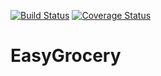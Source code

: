 [![Build Status](https://travis-ci.org/rodgerskyle/EasyGrocery.svg?branch=master)](https://travis-ci.org/rodgerskyle/EasyGrocery)
[![Coverage Status](https://coveralls.io/repos/github/rodgerskyle/EasyGrocery/badge.svg?branch=master)](https://coveralls.io/github/rodgerskyle/EasyGrocery?branch=master)
# EasyGrocery
